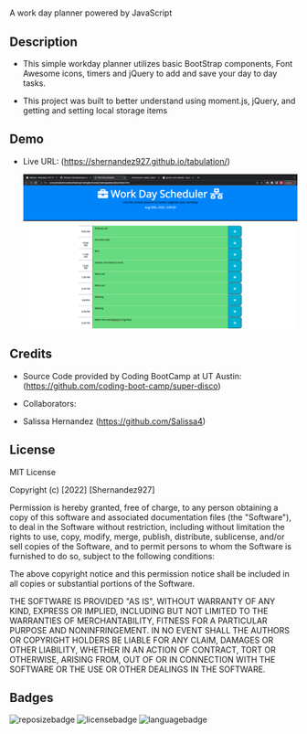 # <tabulation>
A work day planner powered by JavaScript

## Description

- This simple workday planner utilizes basic BootStrap components, Font Awesome icons, timers and jQuery to add and save your day to day tasks.

- This project was built to better understand using moment.js, jQuery, and getting and setting local storage items


## Demo

- Live URL: (https://shernandez927.github.io/tabulation/)

    ![screenshotimg](./assets/images/tabulationscreenshot.png)


## Credits

- Source Code provided by Coding BootCamp at UT Austin:
(https://github.com/coding-boot-camp/super-disco) 

- Collaborators:

- Salissa Hernandez (https://github.com/Salissa4)

## License

MIT License

Copyright (c) [2022] [Shernandez927]

Permission is hereby granted, free of charge, to any person obtaining a copy
of this software and associated documentation files (the "Software"), to deal
in the Software without restriction, including without limitation the rights
to use, copy, modify, merge, publish, distribute, sublicense, and/or sell
copies of the Software, and to permit persons to whom the Software is
furnished to do so, subject to the following conditions:

The above copyright notice and this permission notice shall be included in all
copies or substantial portions of the Software.

THE SOFTWARE IS PROVIDED "AS IS", WITHOUT WARRANTY OF ANY KIND, EXPRESS OR
IMPLIED, INCLUDING BUT NOT LIMITED TO THE WARRANTIES OF MERCHANTABILITY,
FITNESS FOR A PARTICULAR PURPOSE AND NONINFRINGEMENT. IN NO EVENT SHALL THE
AUTHORS OR COPYRIGHT HOLDERS BE LIABLE FOR ANY CLAIM, DAMAGES OR OTHER
LIABILITY, WHETHER IN AN ACTION OF CONTRACT, TORT OR OTHERWISE, ARISING FROM,
OUT OF OR IN CONNECTION WITH THE SOFTWARE OR THE USE OR OTHER DEALINGS IN THE
SOFTWARE.

## Badges

![reposizebadge](https://img.shields.io/github/repo-size/shernandez927/tabulation?style=for-the-badge) ![licensebadge](https://img.shields.io/github/license/shernandez927/tabulation?style=for-the-badge) ![languagebadge](https://img.shields.io/github/languages/count/shernandez927/tabulation?style=for-the-badge)

